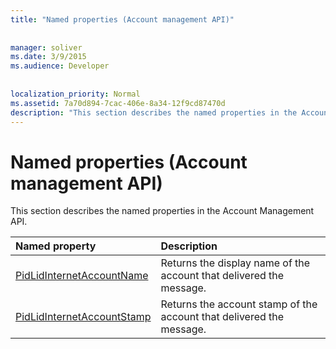 ```yaml
---
title: "Named properties (Account management API)"
 
 
manager: soliver
ms.date: 3/9/2015
ms.audience: Developer
 
 
localization_priority: Normal
ms.assetid: 7a70d894-7cac-406e-8a34-12f9cd87470d
description: "This section describes the named properties in the Account Management API."
---
```


# Named properties (Account management API)

This section describes the named properties in the Account Management API.
  
|**Named property**|**Description**|
|:-----|:-----|
|[PidLidInternetAccountName](pidlidinternetaccountname.md) <br/> |Returns the display name of the account that delivered the message.  <br/> |
|[PidLidInternetAccountStamp](pidlidinternetaccountstamp.md) <br/> |Returns the account stamp of the account that delivered the message.  <br/> |
   

